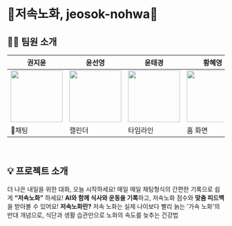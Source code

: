 # 💪저속노화, jeosok-nohwa💪


## 👨‍💻 팀원 소개
| 권지윤 | 윤선영 | 윤태경 | 황혜영 |
| --- | --- | --- | --- |
| <img src="https://avatars.githubusercontent.com/june0216" width="120" height="120"> | <img src="https://avatars.githubusercontent.com/yunsy1103" width="120" height="120"> | <img src="https://avatars.githubusercontent.com/taegung" width="120" height="120"> | <img src="https://avatars.githubusercontent.com/HyeYoung-Hwang" width="120" height="120"> |
| 채팅 | 캘린더 | 타임라인 | 홈 화면 |
<br>

## 💡 프로젝트 소개
더 나은 내일을 위한 대화, 오늘 시작하세요!
매일 매일 채팅형식의 간편한 기록으로 쉽게 **“저속노화”** 하세요!
**AI와 함께 식사와 운동을 기록**하고, 저속노화 점수와 **맞춤 피드백**을 받아볼 수 있어요!
**저속노화란?** 저속 노화는 실제 나이보다 빨리 늙는 '가속 노화'의 반대 개념으로, 식단과 생활 습관만으로 노화의 속도를 늦추는 건강법
<br>
